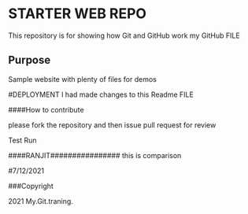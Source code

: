 # STARTER WEB REPO

This repository is for showing how Git and GitHub work
my GitHub FILE

## Purpose

Sample website with plenty of files for demos

#DEPLOYMENT
I had made changes to this Readme FILE

####How to contribute

please fork the repository and then issue pull request for review

Test Run

####RANJIT################
this is comparison

#7/12/2021

###Copyright

2021 My.Git.traning.